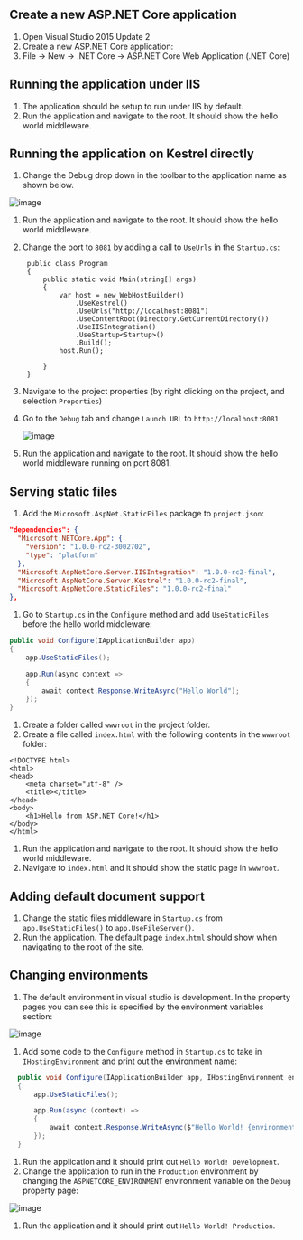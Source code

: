 
## Create a new ASP.NET Core application

1. Open Visual Studio 2015 Update 2
1. Create a new ASP.NET Core application:
  1. File -> New -> .NET Core -> ASP.NET Core Web Application (.NET Core)

## Running the application under IIS

1. The application should be setup to run under IIS by default.
1. Run the application and navigate to the root. It should show the hello world middleware.

## Running the application on Kestrel directly

1. Change the Debug drop down in the toolbar to the application name as shown below.
  
  ![image](https://cloud.githubusercontent.com/assets/95136/15806049/abf005b6-2b3a-11e6-8fb4-ca75c9f68913.png)

1. Run the application and navigate to the root. It should show the hello world middleware.
1. Change the port to `8081` by adding a call to `UseUrls` in the `Startup.cs`:

   ```
    public class Program
    {
        public static void Main(string[] args)
        {
            var host = new WebHostBuilder()
                .UseKestrel()
                .UseUrls("http://localhost:8081")
                .UseContentRoot(Directory.GetCurrentDirectory())
                .UseIISIntegration()
                .UseStartup<Startup>()
                .Build();
            host.Run();

        }
    }
   ```
1. Navigate to the project properties (by right clicking on the project, and selection `Properties`)
1. Go to the `Debug` tab and change `Launch URL` to `http://localhost:8081`

   ![image](https://cloud.githubusercontent.com/assets/95136/15806095/157c4c32-2b3c-11e6-91db-b231aa113c31.png)

1. Run the application and navigate to the root. It should show the hello world middleware running on port 8081.

## Serving static files

1. Add the `Microsoft.AspNet.StaticFiles` package to `project.json`:

  ```JSON
  "dependencies": {
    "Microsoft.NETCore.App": {
      "version": "1.0.0-rc2-3002702",
      "type": "platform"
    },
    "Microsoft.AspNetCore.Server.IISIntegration": "1.0.0-rc2-final",
    "Microsoft.AspNetCore.Server.Kestrel": "1.0.0-rc2-final",
    "Microsoft.AspNetCore.StaticFiles": "1.0.0-rc2-final"
  },
  ```
1. Go to `Startup.cs` in the `Configure` method and add `UseStaticFiles` before the hello world middleware:

  ```C#
  public void Configure(IApplicationBuilder app)
  {
      app.UseStaticFiles();

      app.Run(async context =>
      {
          await context.Response.WriteAsync("Hello World");
      });
  }
  ```
  
1. Create a folder called `wwwroot` in the project folder.
1. Create a file called `index.html` with the following contents in the `wwwroot` folder:

  ```
  <!DOCTYPE html>
  <html>
  <head>
      <meta charset="utf-8" />
      <title></title>
  </head>
  <body>
      <h1>Hello from ASP.NET Core!</h1> 
  </body>
  </html>
  ```

1. Run the application and navigate to the root. It should show the hello world middleware.
1. Navigate to `index.html` and it should show the static page in `wwwroot`.

## Adding default document support

1. Change the static files middleware in `Startup.cs` from `app.UseStaticFiles()` to `app.UseFileServer()`.
1. Run the application. The default page `index.html` should show when navigating to the root of the site.

## Changing environments

1. The default environment in visual studio is development. In the property pages you can see this is specified by the environment variables section:

  ![image](https://cloud.githubusercontent.com/assets/95136/15806164/a57a79a2-2b3d-11e6-9551-9e106036e0c0.png)

1. Add some code to the `Configure` method in `Startup.cs` to take in `IHostingEnvironment` and print out the environment name:

  ```C#
    public void Configure(IApplicationBuilder app, IHostingEnvironment environment)
    {
        app.UseStaticFiles();

        app.Run(async (context) =>
        {
            await context.Response.WriteAsync($"Hello World! {environment.EnvironmentName}");
        });
    }
  ```
1. Run the application and it should print out `Hello World! Development`.
1. Change the application to run in the `Production` environment by changing the `ASPNETCORE_ENVIRONMENT` environment variable on the `Debug` property page:
 
  ![image](https://cloud.githubusercontent.com/assets/95136/15806196/9b52efee-2b3e-11e6-851b-35765d5b2a4d.png)

1. Run the application and it should print out `Hello World! Production`.
